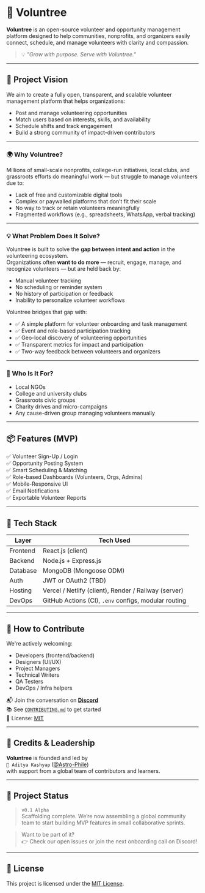# 🌳 Voluntree

**Voluntree** is an open-source volunteer and opportunity management platform designed to help communities, nonprofits, and organizers easily connect, schedule, and manage volunteers with clarity and compassion.

> 💡 *"Grow with purpose. Serve with Voluntree."*

---

## 🚀 Project Vision

We aim to create a fully open, transparent, and scalable volunteer management platform that helps organizations:
- Post and manage volunteering opportunities
- Match users based on interests, skills, and availability
- Schedule shifts and track engagement
- Build a strong community of impact-driven contributors

---

### 🌍 Why Voluntree?

Millions of small-scale nonprofits, college-run initiatives, local clubs, and grassroots efforts do meaningful work — but struggle to manage volunteers due to:

- Lack of free and customizable digital tools  
- Complex or paywalled platforms that don’t fit their scale  
- No way to track or retain volunteers meaningfully  
- Fragmented workflows (e.g., spreadsheets, WhatsApp, verbal tracking)

---

### 💡 What Problem Does It Solve?

Voluntree is built to solve the **gap between intent and action** in the volunteering ecosystem.  
Organizations often **want to do more** — recruit, engage, manage, and recognize volunteers — but are held back by:

- Manual volunteer tracking  
- No scheduling or reminder system  
- No history of participation or feedback  
- Inability to personalize volunteer workflows

Voluntree bridges that gap with:

- ✅ A simple platform for volunteer onboarding and task management  
- ✅ Event and role-based participation tracking  
- ✅ Geo-local discovery of volunteering opportunities  
- ✅ Transparent metrics for impact and participation  
- ✅ Two-way feedback between volunteers and organizers

---

### 🧩 Who Is It For?

- Local NGOs  
- College and university clubs  
- Grassroots civic groups  
- Charity drives and micro-campaigns  
- Any cause-driven group managing volunteers manually

---

## 📦 Features (MVP)

✅ Volunteer Sign-Up / Login  
✅ Opportunity Posting System  
✅ Smart Scheduling & Matching  
✅ Role-based Dashboards (Volunteers, Orgs, Admins)  
✅ Mobile-Responsive UI  
✅ Email Notifications  
✅ Exportable Volunteer Reports

---

## 🧩 Tech Stack

| Layer      | Tech Used |
|------------|-----------|
| Frontend   | React.js (client) |
| Backend    | Node.js + Express.js |
| Database   | MongoDB (Mongoose ODM) |
| Auth       | JWT or OAuth2 (TBD) |
| Hosting    | Vercel / Netlify (client), Render / Railway (server) |
| DevOps     | GitHub Actions (CI), `.env` configs, modular routing |

---

## 👥 How to Contribute

We're actively welcoming:
- Developers (frontend/backend)
- Designers (UI/UX)
- Project Managers
- Technical Writers
- QA Testers
- DevOps / Infra helpers

📬 Join the conversation on **[Discord](https://discord.gg/ayVasDrv)**  
📚 See [`CONTRIBUTING.md`](CONTRIBUTING.md) to get started  
🪪 License: [MIT](LICENSE)

---

## 💼 Credits & Leadership

**Voluntree** is founded and led by  
`👤 Aditya Kashyap` ([@Astro-Phile](https://github.com/Astro-Phile))  
with support from a global team of contributors and learners.

---

## 🌱 Project Status

> `v0.1 Alpha`  
Scaffolding complete. We’re now assembling a global community team to start building MVP features in small collaborative sprints.

> Want to be part of it?  
👉 Check our open issues or join the next onboarding call on Discord!

---

## 📌 License

This project is licensed under the [MIT License](LICENSE).


